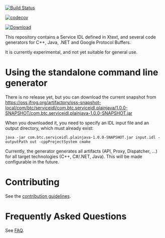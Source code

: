 [![Build Status](https://travis-ci.org/btc-ag/service-idl.svg?branch=master)](https://travis-ci.org/btc-ag/service-idl)

[![codecov](https://codecov.io/gh/btc-ag/service-idl/branch/master/graph/badge.svg)](https://codecov.io/gh/btc-ag/service-idl)

[![Download](https://api.bintray.com/packages/btc-ag/service-idl/service-idl/images/download.svg)](https://bintray.com/btc-ag/service-idl/service-idl/_latestVersion)

This repository contains a Service IDL defined in Xtext, and several code generators for C++, Java, .NET and Google Protocol Buffers.

It is currently experimental, and not yet suitable for general use.

Using the standalone command line generator
===========================================

There is no release yet, but you can download the current snapshot from https://oss.jfrog.org/artifactory/oss-snapshot-local/com/btc/serviceidl/com.btc.serviceidl.plainjava/1.0.0-SNAPSHOT/com.btc.serviceidl.plainjava-1.0.0-SNAPSHOT.jar

When you downloaded it, you need to specify an IDL input file and an output directory, which must already exist:
```
java -jar com.btc.serviceidl.plainjava-1.0.0-SNAPSHOT.jar input.idl -outputPath out -cppProjectSystem cmake
```

Currently, the generator generates all artifacts (API, Proxy, Dispatcher, ...) for all target technologies (C++, C#/.NET, Java). This will be made configurable in the future.

Contributing
============

See the [contribution guidelines](CONTRIBUTING.md).

Frequently Asked Questions
==========================

See [FAQ](FAQ.md).
